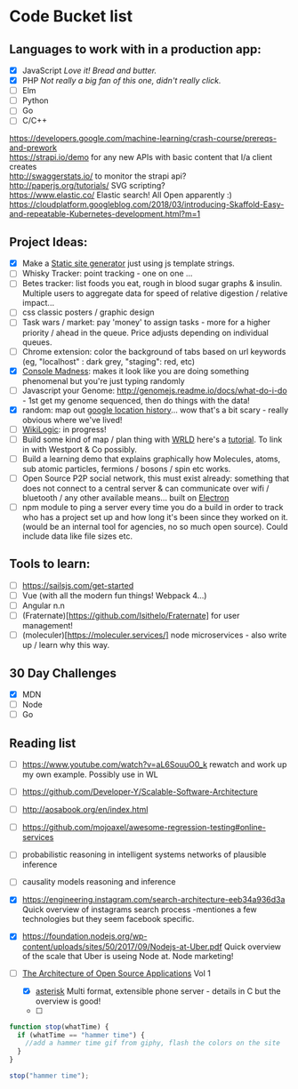 # Code Bucket list

## Languages to work with in a production app:

* [x] JavaScript _Love it! Bread and butter._
* [x] PHP _Not really a big fan of this one, didn't really click._
* [ ] Elm
* [ ] Python
* [ ] Go
* [ ] C/C++

https://developers.google.com/machine-learning/crash-course/prereqs-and-prework  
https://strapi.io/demo for any new APIs with basic content that I/a client creates  
http://swaggerstats.io/ to monitor the strapi api?  
http://paperjs.org/tutorials/ SVG scripting?  
https://www.elastic.co/ Elastic search! All Open apparently :)
https://cloudplatform.googleblog.com/2018/03/introducing-Skaffold-Easy-and-repeatable-Kubernetes-development.html?m=1

## Project Ideas:

* [x] Make a [Static site generator](https://www.npmjs.com/package/mini-site-generator) just using js template strings.
* [ ] Whisky Tracker: point tracking - one on one ...
* [ ] Betes tracker: list foods you eat, rough in blood sugar graphs & insulin. Multiple users to aggregate data for speed of relative digestion / relative impact...
* [ ] css classic posters / graphic design
* [ ] Task wars / market: pay 'money' to assign tasks - more for a higher priority / ahead in the queue. Price adjusts depending on individual queues.
* [ ] Chrome extension: color the background of tabs based on url keywords (eg, "localhost" : dark grey, "staging": red, etc)
* [x] [Console Madness](https://github.com/ijmccallum/consoleMadness): makes it look like you are doing something phenomenal but you're just typing randomly
* [ ] Javascript your Genome: http://genomejs.readme.io/docs/what-do-i-do - 1st get my genome sequenced, then do things with the data!
* [x] random: map out [google location history](https://codeburst.io/how-i-created-a-heatmap-of-my-location-history-with-javascript-google-maps-972a2d1be240)... wow that's a bit scary - really obvious where we've lived!
* [ ] [WikiLogic](https://github.com/WikiLogic/WikiLogic): in progress!
* [ ] Build some kind of map / plan thing with [WRLD](https://www.wrld3d.com/) here's a [tutorial](https://www.sitepoint.com/building-dynamic-3d-maps/). To link in with Westport & Co possibly.
* [ ] Build a learning demo that explains graphically how Molecules, atoms, sub atomic particles, fermions / bosons / spin etc works.
* [ ] Open Source P2P social network, this must exist already: something that does not connect to a central server & can communicate over wifi / bluetooth / any other available means... built on [Electron](http://electron.atom.io/)
* [ ] npm module to ping a server every time you do a build in order to track who has a project set up and how long it's been since they worked on it. (would be an internal tool for agencies, no so much open source). Could include data like file sizes etc.

## Tools to learn:

* [ ] https://sailsjs.com/get-started
* [ ] Vue (with all the modern fun things! Webpack 4...)
* [ ] Angular n.n
* [ ] (Fraternate)[https://github.com/Isithelo/Fraternate] for user management!
* [ ] (moleculer)[https://moleculer.services/] node microservices - also write up / learn why this way.

## 30 Day Challenges

* [x] MDN
* [ ] Node
* [ ] Go

## Reading list

* [ ] https://www.youtube.com/watch?v=aL6SouuO0_k rewatch and work up my own example. Possibly use in WL
* [ ] https://github.com/Developer-Y/Scalable-Software-Architecture
* [ ] http://aosabook.org/en/index.html
* [ ] https://github.com/mojoaxel/awesome-regression-testing#online-services

* [ ] probabilistic reasoning in intelligent systems networks of plausible inference
* [ ] causality models reasoning and inference
* [x] https://engineering.instagram.com/search-architecture-eeb34a936d3a Quick overview of instagrams search process -mentiones a few technologies but they seem facebook specific.
* [x] https://foundation.nodejs.org/wp-content/uploads/sites/50/2017/09/Nodejs-at-Uber.pdf Quick overview of the scale that Uber is useing Node at. Node marketing!
* [ ] [The Architecture of Open Source Applications](http://aosabook.org/en/index.html) Vol 1
  * [x] [asterisk](http://aosabook.org/en/asterisk.html) Multi format, extensible phone server - details in C but the overview is good!
  * [ ]

```js
function stop(whatTime) {
  if (whatTime == "hammer time") {
    //add a hammer time gif from giphy, flash the colors on the site
  }
}

stop("hammer time");
```
